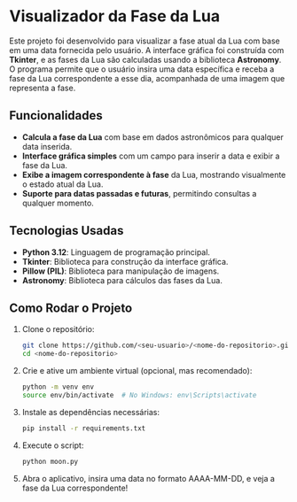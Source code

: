 # Visualizador da Fase da Lua

Este projeto foi desenvolvido para visualizar a fase atual da Lua com base em uma data fornecida pelo usuário. A interface gráfica foi construída com **Tkinter**, e as fases da Lua são calculadas usando a biblioteca **Astronomy**. O programa permite que o usuário insira uma data específica e receba a fase da Lua correspondente a esse dia, acompanhada de uma imagem que representa a fase.

## Funcionalidades

- **Calcula a fase da Lua** com base em dados astronômicos para qualquer data inserida.
- **Interface gráfica simples** com um campo para inserir a data e exibir a fase da Lua.
- **Exibe a imagem correspondente à fase** da Lua, mostrando visualmente o estado atual da Lua.
- **Suporte para datas passadas e futuras**, permitindo consultas a qualquer momento.

## Tecnologias Usadas

- **Python 3.12**: Linguagem de programação principal.
- **Tkinter**: Biblioteca para construção da interface gráfica.
- **Pillow (PIL)**: Biblioteca para manipulação de imagens.
- **Astronomy**: Biblioteca para cálculos das fases da Lua.

## Como Rodar o Projeto

1. Clone o repositório:
   ```bash
   git clone https://github.com/<seu-usuario>/<nome-do-repositorio>.git
   cd <nome-do-repositorio>
2. Crie e ative um ambiente virtual (opcional, mas recomendado):
   ```bash
   python -m venv env
   source env/bin/activate  # No Windows: env\Scripts\activate
3. Instale as dependências necessárias:
   ```bash
   pip install -r requirements.txt
4. Execute o script:
   ```bash
   python moon.py
5. Abra o aplicativo, insira uma data no formato AAAA-MM-DD, e veja a fase da Lua correspondente!
   
   
